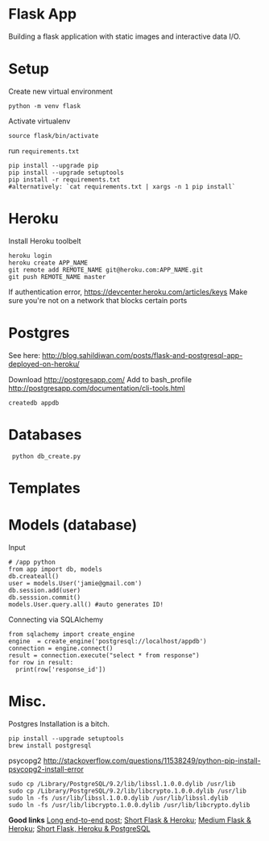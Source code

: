 # Flask App 

Building a flask application with static images and interactive data I/O.

# Setup 
Create new virtual environment
``` 
python -m venv flask
```

Activate virtualenv
```
source flask/bin/activate
```

run `requirements.txt`
```
pip install --upgrade pip
pip install --upgrade setuptools
pip install -r requirements.txt 
#alternatively: `cat requirements.txt | xargs -n 1 pip install`
```
# Heroku
Install Heroku toolbelt
```
heroku login
heroku create APP_NAME
git remote add REMOTE_NAME git@heroku.com:APP_NAME.git
git push REMOTE_NAME master
```
If authentication error, https://devcenter.heroku.com/articles/keys
Make sure you're not on a network that blocks certain ports

# Postgres
See here: http://blog.sahildiwan.com/posts/flask-and-postgresql-app-deployed-on-heroku/

Download http://postgresapp.com/
Add to bash_profile http://postgresapp.com/documentation/cli-tools.html
```
createdb appdb
```

# Databases
``` python db_create.py```

# Templates

# Models (database)

Input
```
# /app python
from app import db, models
db.createall()
user = models.User('jamie@gmail.com')
db.session.add(user)
db.sesssion.commit()
models.User.query.all() #auto generates ID!
```

Connecting via SQLAlchemy
```
from sqlachemy import create_engine
engine  = create_engine('postgresql://localhost/appdb')
connection = engine.connect()
result = connection.execute("select * from response")
for row in result:
  print(row['response_id'])
```

# Misc.

Postgres Installation is a bitch.
```
pip install --upgrade setuptools
brew install postgresql
```

psycopg2
http://stackoverflow.com/questions/11538249/python-pip-install-psycopg2-install-error
```
sudo cp /Library/PostgreSQL/9.2/lib/libssl.1.0.0.dylib /usr/lib
sudo cp /Library/PostgreSQL/9.2/lib/libcrypto.1.0.0.dylib /usr/lib
sudo ln -fs /usr/lib/libssl.1.0.0.dylib /usr/lib/libssl.dylib
sudo ln -fs /usr/lib/libcrypto.1.0.0.dylib /usr/lib/libcrypto.dylib
```

**Good links**
[Long end-to-end post](http://blog.miguelgrinberg.com/post/the-flask-mega-tutorial-part-iv-database);
[Short Flask & Heroku](http://blog.sahildiwan.com/posts/flask-and-postgresql-app-deployed-on-heroku/);
[Medium Flask & Heroku](https://realpython.com/blog/python/flask-by-example-part-1-project-setup/);
[Short Flask, Heroku & PostgreSQL](http://blog.y3xz.com/blog/2012/08/16/flask-and-postgresql-on-heroku)
